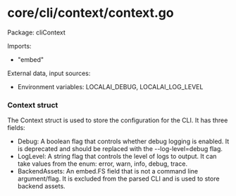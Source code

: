 # core/cli/context/context.go  
Package: cliContext  
  
Imports:  
- "embed"  
  
External data, input sources:  
- Environment variables: LOCALAI_DEBUG, LOCALAI_LOG_LEVEL  
  
### Context struct  
  
The Context struct is used to store the configuration for the CLI. It has three fields:  
  
- Debug: A boolean flag that controls whether debug logging is enabled. It is deprecated and should be replaced with the --log-level=debug flag.  
- LogLevel: A string flag that controls the level of logs to output. It can take values from the enum: error, warn, info, debug, trace.  
- BackendAssets: An embed.FS field that is not a command line argument/flag. It is excluded from the parsed CLI and is used to store backend assets.  
  
